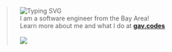 >   ![Typing SVG](https://readme-typing-svg.herokuapp.com?font=Roboto&weight=600&size=40&duration=2500&pause=1000&color=10B981&width=435&height=69&lines=hello+there!+%F0%9F%91%8B%F0%9F%8F%BB;my+name+is+Gavin+%F0%9F%98%8E;i+like+to+make+stuff+%F0%9F%91%A8%F0%9F%8F%BB%E2%80%8D%F0%9F%92%BB;have+a+nice+day!+%F0%9F%92%96)
<br>  I am a software engineer from the Bay Area!
<br>  Learn more about me and what I do at <a href="https://gav.codes">__gav.codes__</a>
<br><br>  <a href="mailto:hey@gav.codes"><img src="https://img.shields.io/badge/hey@gav.codes-059669?logo=mailbox.org&logoColor=white"/></a>
